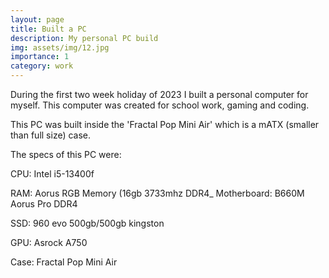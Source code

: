 ```yaml
---
layout: page
title: Built a PC
description: My personal PC build
img: assets/img/12.jpg
importance: 1
category: work
---
```



During the first two week holiday of 2023 I built a personal computer for myself. This computer was created for school work, gaming and coding.

This PC was built inside the 'Fractal Pop Mini Air' which is a mATX (smaller than full size) case.

The specs of this PC were:


CPU: Intel i5-13400f

RAM: Aorus RGB Memory (16gb 3733mhz DDR4_
Motherboard: B660M Aorus Pro DDR4

SSD: 960 evo 500gb/500gb kingston

GPU: Asrock A750

Case: Fractal Pop Mini Air
